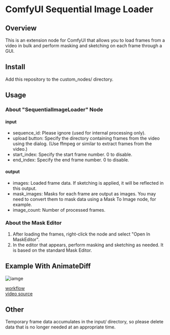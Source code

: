 # ComfyUI Sequential Image Loader

## Overview
This is an extension node for ComfyUI that allows you to load frames from a video in bulk and perform masking and sketching on each frame through a GUI.

## Install
Add this repository to the custom_nodes/ directory.

## Usage

### About "SequentialImageLoader" Node

#### input
* sequence_id: Please ignore (used for internal processing only).
* upload button: Specify the directory containing frames from the video using the dialog.
(Use ffmpeg or similar to extract frames from the video.)
* start_index: Specify the start frame number. 0 to disable.
* end_index: Specify the end frame number. 0 to disable.
#### output
* images: Loaded frame data. If sketching is applied, it will be reflected in this output.
* mask_images: Masks for each frame are output as images. You may need to convert them to mask data using a Mask To Image node, for example.
* image_count: Number of processed frames.

### About the Mask Editor
1. After loading the frames, right-click the node and select "Open In MaskEditor".
2. In the editor that appears, perform masking and sketching as needed. It is based on the standard Mask Editor.
	
## Example With AnimateDiff
![iamge](docs/dogcat.gif)

[workflow](docs/dogcat-workflow.json)  
[video source](https://www.pexels.com/video/a-pet-cat-standing-on-the-brick-floor-of-a-garden-3009091/)  

## Other
Temporary frame data accumulates in the input/ directory, so please delete data that is no longer needed at an appropriate time.